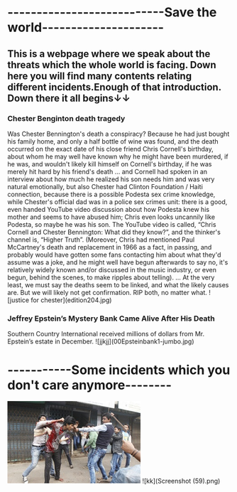 <h1>---------------------------Save the world---------------------</h1>
<h2>This is a webpage where we speak about the threats which the whole world is facing.
Down here you will find many contents relating different incidents.Enough of that introduction.
Down there it all begins↓↓</h2>


<h3>Chester Benginton death tragedy</h3>
 Was Chester Bennington's death a conspiracy?
Because he had just bought his family home, and only a half bottle of wine was found, and the death occurred on the exact date of his close friend Chris Cornell's birthday, about whom he may well have known why he might have been murdered, if he was, and wouldn't likely kill himself on Cornell's birthday, if he was merely hit hard by his friend's death … and Cornell had spoken in an interview about how much he realized his son needs him and was very natural emotionally, but also Chester had Clinton Foundation / Haiti connection, because there is a possible Podesta sex crime knowledge, while Chester's official dad was in a police sex crimes unit: there is a good, even handed YouTube video discussion about how Podesta knew his mother and seems to have abused him; Chris even looks uncannily like Podesta, so maybe he was his son. The YouTube video is called, “Chris Cornell and Chester Bennington: What did they know?”, and the thinker's channel is, “Higher Truth”.
(Moreover, Chris had mentioned Paul McCartney's death and replacement in 1966 as a fact, in passing, and probably would have gotten some fans contacting him about what they'd assume was a joke, and he might well have begun afterwards to say no, it's relatively widely known and/or discussed in the music industry, or even begun, behind the scenes, to make ripples about telling). … At the very least, we must say the deaths seem to be linked, and what the likely causes are. But we will likely not get confirmation. RIP both, no matter what.
![justice for chester](edition204.jpg)

<h3>Jeffrey Epstein’s Mystery Bank Came Alive After His Death</h3>
Southern Country International received millions of dollars from Mr. Epstein’s estate in December.
![jjkjj](00Epsteinbank1-jumbo.jpg)
<h1>-----------Some incidents which you don't care anymore--------</h3>

![jkj](1509983003.jpg) 
![kk](Screenshot (59).png)




